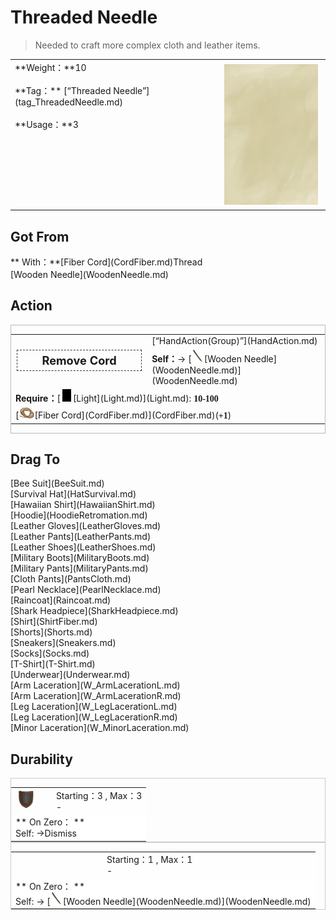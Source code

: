 # Threaded Needle  
> Needed to craft more complex cloth and leather items.  
  
<table class="table table-bordered" data-toggle="table"  data-show-header="false"><thead style="display:none"><tr ><th  style="width:50%;text-align:left;vertical-align:top;"  >title</th><th  style="width:50%;text-align:left;vertical-align:top;"  ></th></tr></thead><tr ><td  style="width:50%;text-align:left;vertical-align:top;"  >**Weight：**10<br><br>**Tag：**	[“Threaded Needle”](tag_ThreadedNeedle.md)<br><br>**Usage：**3</td><td  style="width:50%;text-align:left;vertical-align:top;"  ><div style="float:right; margin:5px"><div class="gamecard" style="width:150px; height:225px;"><a href="WoodenNeedleThreaded.md" style="color:black"><img class="bg" decoding="async" src="../wiki/Sprite/BG_SandTop.png" href="a.md" style="max-width:150px;max-height:225px;"><img decoding="async" src="../wiki/Sprite/ThreadedNeedleWood.png" class="cardimageNoBack" style="transform: translate(-50%, 0%) scale(0.4398826979472141);"><span style="font-size: 25px;">Threaded Needle</span></a></div></div></td></tr></tbody></table>  
  
## Got From  
<div style="display:inline-block"><div class="gamedatalist" style="text-align:left;min-width:200px;min-height:0px;"><div style="display:inline-block"><div style="display:inline-block;vertical-align:middle;">** With：**[Fiber Cord](CordFiber.md)Thread</div><div style="display:inline-block;vertical-align:middle;">[Wooden Needle](WoodenNeedle.md)</div></div></div></div>  
  
## Action  
<div  style="border:1px solid #BBB"><table><tr><td rowspan="2" style="width:200px;text-align:center;font-size:1.3em;font-weight:bold"><div style="padding:5px;border:1px dashed #333"><div>Remove Cord</div></div></td><td>[“HandAction(Group)”](HandAction.md)</td></tr><tr><td><b>Self：</b>→ [<div style="width:20px;display:inline-block;text-align:center"><img decoding="async" src="../wiki/Sprite/NeedleWooden.png" href="a.md" style="max-width:20px;max-height:20px;"></div>[Wooden Needle](WoodenNeedle.md)](WoodenNeedle.md)</td></tr><tr><td colspan="2"><b>Require：</b>[<div style="width:20px;display:inline-block;text-align:center"><img decoding="async" src="../wiki/Sprite/Darkness.png" href="a.md" style="max-width:20px;max-height:20px;"></div>[Light](Light.md)](Light.md): <span style="font-family:ui-monospace"><b>10-100</b></span></td></tr><tr><td colspan="2">[<div style="width:25px;display:inline-block;text-align:center"><img decoding="async" src="../wiki/Sprite/CordFiber.png" href="a.md" style="max-width:25px;max-height:25px;"></div>[Fiber Cord](CordFiber.md)](CordFiber.md)(<span style="font-family:ui-monospace"><b>+1</b></span>)</td></tr></table></div>  
  
  
## Drag To  
<div style="display:inline-block"><div class="gamedatalist" style="text-align:left;min-width:100px;min-height:0px;">[Bee Suit](BeeSuit.md)</div><div class="gamedatalist" style="text-align:left;min-width:100px;min-height:0px;">[Survival Hat](HatSurvival.md)</div><div class="gamedatalist" style="text-align:left;min-width:100px;min-height:0px;">[Hawaiian Shirt](HawaiianShirt.md)</div><div class="gamedatalist" style="text-align:left;min-width:100px;min-height:0px;">[Hoodie](HoodieRetromation.md)</div><div class="gamedatalist" style="text-align:left;min-width:100px;min-height:0px;">[Leather Gloves](LeatherGloves.md)</div><div class="gamedatalist" style="text-align:left;min-width:100px;min-height:0px;">[Leather Pants](LeatherPants.md)</div><div class="gamedatalist" style="text-align:left;min-width:100px;min-height:0px;">[Leather Shoes](LeatherShoes.md)</div><div class="gamedatalist" style="text-align:left;min-width:100px;min-height:0px;">[Military Boots](MilitaryBoots.md)</div><div class="gamedatalist" style="text-align:left;min-width:100px;min-height:0px;">[Military Pants](MilitaryPants.md)</div><div class="gamedatalist" style="text-align:left;min-width:100px;min-height:0px;">[Cloth Pants](PantsCloth.md)</div><div class="gamedatalist" style="text-align:left;min-width:100px;min-height:0px;">[Pearl Necklace](PearlNecklace.md)</div><div class="gamedatalist" style="text-align:left;min-width:100px;min-height:0px;">[Raincoat](Raincoat.md)</div><div class="gamedatalist" style="text-align:left;min-width:100px;min-height:0px;">[Shark Headpiece](SharkHeadpiece.md)</div><div class="gamedatalist" style="text-align:left;min-width:100px;min-height:0px;">[Shirt](ShirtFiber.md)</div><div class="gamedatalist" style="text-align:left;min-width:100px;min-height:0px;">[Shorts](Shorts.md)</div><div class="gamedatalist" style="text-align:left;min-width:100px;min-height:0px;">[Sneakers](Sneakers.md)</div><div class="gamedatalist" style="text-align:left;min-width:100px;min-height:0px;">[Socks](Socks.md)</div><div class="gamedatalist" style="text-align:left;min-width:100px;min-height:0px;">[T-Shirt](T-Shirt.md)</div><div class="gamedatalist" style="text-align:left;min-width:100px;min-height:0px;">[Underwear](Underwear.md)</div><div class="gamedatalist" style="text-align:left;min-width:100px;min-height:0px;">[Arm Laceration](W_ArmLacerationL.md)</div><div class="gamedatalist" style="text-align:left;min-width:100px;min-height:0px;">[Arm Laceration](W_ArmLacerationR.md)</div><div class="gamedatalist" style="text-align:left;min-width:100px;min-height:0px;">[Leg Laceration](W_LegLacerationL.md)</div><div class="gamedatalist" style="text-align:left;min-width:100px;min-height:0px;">[Leg Laceration](W_LegLacerationR.md)</div><div class="gamedatalist" style="text-align:left;min-width:100px;min-height:0px;">[Minor Laceration](W_MinorLaceration.md)</div></div>  
  
## Durability   
<div  style="border:1px solid #CCC;"><table style="margin-bottom:0px;"><tr><td style="width:30%;text-align:left; background-color:#FEFEFE;font-size:1.3em;font-weight:bold;"><div style="width:30px;display:inline-block;text-align:center"><img decoding="async" src="../wiki/Sprite/Durability.png" href="a.md" style="max-width:30px;max-height:30px;"></div></td><td style="font-size:1em;background-color:#FEFEFE">Starting：3 , Max：3<br>-</td></tr><tr style="background-color:#FFFFFF"><td colspan=2>** On Zero： **<br>Self: →Dismiss</td></tr></table></div>  
<div  style="border:1px solid #CCC;"><table style="margin-bottom:0px;"><tr><td style="width:30%;text-align:left; background-color:#FEFEFE;font-size:1.3em;font-weight:bold;"></td><td style="font-size:1em;background-color:#FEFEFE">Starting：1 , Max：1<br>-</td></tr><tr style="background-color:#FFFFFF"><td colspan=2>** On Zero： **<br>Self: → [<div style="width:20px;display:inline-block;text-align:center"><img decoding="async" src="../wiki/Sprite/NeedleWooden.png" href="a.md" style="max-width:20px;max-height:20px;"></div>[Wooden Needle](WoodenNeedle.md)](WoodenNeedle.md)</td></tr></table></div>  


<script>document.title="Threaded Needle - Card Survival Wiki";</script>